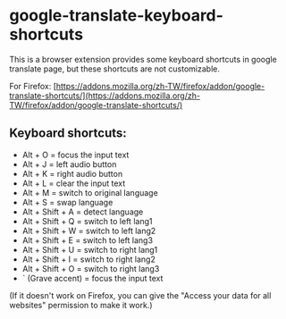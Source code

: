 # google-translate-keyboard-shortcuts
This is a browser extension provides some keyboard shortcuts in google translate page, but these shortcuts are not customizable.

For Firefox: [https://addons.mozilla.org/zh-TW/firefox/addon/google-translate-shortcuts/](https://addons.mozilla.org/zh-TW/firefox/addon/google-translate-shortcuts/)

## Keyboard shortcuts:
* Alt + O = focus the input text
* Alt + J = left audio button
* Alt + K = right audio button
* Alt + L = clear the input text
* Alt + M = switch to original language
* Alt + S = swap language
* Alt + Shift + A = detect language
* Alt + Shift + Q = switch to left lang1
* Alt + Shift + W = switch to left lang2
* Alt + Shift + E = switch to left lang3
* Alt + Shift + U = switch to right lang1
* Alt + Shift + I = switch to right lang2
* Alt + Shift + O = switch to right lang3
* ` (Grave accent) = focus the input text

(If it doesn't work on Firefox, you can give the "Access your data for all websites" permission to make it work.)
